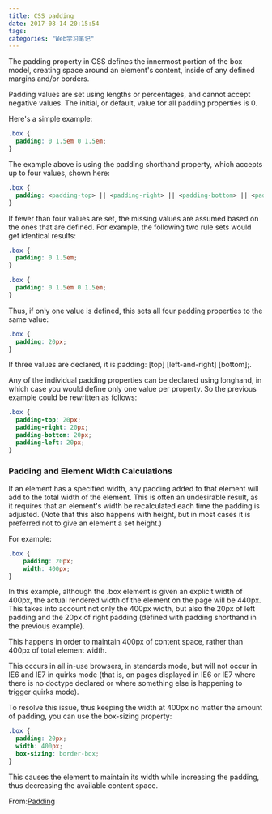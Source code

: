 ```yaml
---
title: CSS padding
date: 2017-08-14 20:15:54
tags:
categories: "Web学习笔记"
---
```


The padding property in CSS defines the innermost portion of the box model, creating space around an element's content, inside of any defined margins and/or borders.

Padding values are set using lengths or percentages, and cannot accept negative values. The initial, or default, value for all padding properties is 0.

Here's a simple example:

```css
.box {
  padding: 0 1.5em 0 1.5em;
}
```

<!--more-->

The example above is using the padding shorthand property, which accepts up to four values, shown here:

```css
.box {
  padding: <padding-top> || <padding-right> || <padding-bottom> || <padding-left>
}
```

If fewer than four values are set, the missing values are assumed based on the ones that are defined. For example, the following two rule sets would get identical results:

```css
.box {
  padding: 0 1.5em;
}

.box {
  padding: 0 1.5em 0 1.5em;
}
```

Thus, if only one value is defined, this sets all four padding properties to the same value:

```css
.box {
  padding: 20px;
}
```

If three values are declared, it is padding: [top] [left-and-right] [bottom];.

Any of the individual padding properties can be declared using longhand, in which case you would define only one value per property. So the previous example could be rewritten as follows:

```css
.box {
  padding-top: 20px;
  padding-right: 20px;
  padding-bottom: 20px;
  padding-left: 20px;
}
```

### Padding and Element Width Calculations

If an element has a specified width, any padding added to that element will add to the total width of the element. This is often an undesirable result, as it requires that an element's width be recalculated each time the padding is adjusted. (Note that this also happens with height, but in most cases it is preferred not to give an element a set height.)

For example:

```css
.box {
    padding: 20px;
    width: 400px;
}
```

In this example, although the .box element is given an explicit width of 400px, the actual rendered width of the element on the page will be 440px. This takes into account not only the 400px width, but also the 20px of left padding and the 20px of right padding (defined with padding shorthand in the previous example).

This happens in order to maintain 400px of content space, rather than 400px of total element width.

This occurs in all in-use browsers, in standards mode, but will not occur in IE6 and IE7 in quirks mode (that is, on pages displayed in IE6 or IE7 where there is no doctype declared or where something else is happening to trigger quirks mode).

To resolve this issue, thus keeping the width at 400px no matter the amount of padding, you can use the box-sizing property:

```css
.box {
  padding: 20px;
  width: 400px;
  box-sizing: border-box;
}
```

This causes the element to maintain its width while increasing the padding, thus decreasing the available content space.

From:[Padding](https://css-tricks.com/almanac/properties/p/padding/)
